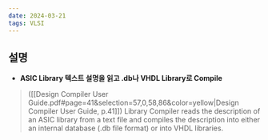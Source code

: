 ```yaml
---
date: 2024-03-21
tags: VLSI
---
```


## 설명

- **ASIC Library 텍스트 설명을 읽고 .db나 VHDL Library로 Compile**

> ([[Design Compiler User Guide.pdf#page=41&selection=57,0,58,86&color=yellow|Design Compiler User Guide, p.41]])
> Library Compiler reads the description of an ASIC library from a text file and compiles the description into either an internal database (.db file format) or into VHDL libraries.
